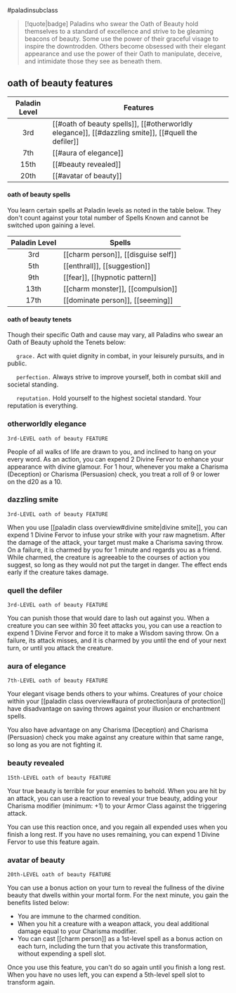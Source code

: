 #paladinsubclass

> [!quote|badge] 
> Paladins who swear the Oath of Beauty hold themselves to a standard of excellence and strive to be gleaming beacons of beauty. Some use the power of their graceful visage to inspire the downtrodden. Others become obsessed with their elegant appearance and use the power of their Oath to manipulate, deceive, and intimidate those they see as beneath them.
## oath of beauty features
| **Paladin Level** | **Features**                                                                                        |
| :---------------: | --------------------------------------------------------------------------------------------------- |
|        3rd        | [[#oath of beauty spells]], [[#otherworldly elegance]], [[#dazzling smite]], [[#quell the defiler]] |
|        7th        | [[#aura of elegance]]                                                                               |
|       15th        | [[#beauty revealed]]                                                                                |
|       20th        | [[#avatar of beauty]]                                                                               |
#### oath of beauty spells
You learn certain spells at Paladin levels as noted in the table below. They don't count against your total number of Spells Known and cannot be switched upon gaining a level.

| **Paladin Level** | **Spells**                          |
| :---------------: | ----------------------------------- |
|        3rd        | [[charm person]], [[disguise self]] |
|        5th        | [[enthrall]], [[suggestion]]        |
|        9th        | [[fear]], [[hypnotic pattern]]      |
|       13th        | [[charm monster]], [[compulsion]]   |
|       17th        | [[dominate person]], [[seeming]]    |
#### oath of beauty tenets
Though their specific Oath and cause may vary, all Paladins who swear an Oath of Beauty uphold the Tenets below:

$\quad$ `grace.` Act with quiet dignity in combat, in your leisurely pursuits, and in public.

$\quad$ `perfection.` Always strive to improve yourself, both in combat skill and societal standing.

$\quad$ `reputation.` Hold yourself to the highest societal standard. Your reputation is everything.

### otherworldly elegance
`3rd-LEVEL oath of beauty FEATURE`

People of all walks of life are drawn to you, and inclined to hang on your every word. As an action, you can expend 2 Divine Fervor to enhance your appearance with divine glamour. For 1 hour, whenever you make a Charisma (Deception) or Charisma (Persuasion) check, you treat a roll of 9 or lower on the d20 as a 10.
### dazzling smite
`3rd-LEVEL oath of beauty FEATURE`

When you use [[paladin class overview#divine smite|divine smite]], you can expend 1 Divine Fervor to infuse your strike with your raw magnetism. After the damage of the attack, your target must make a Charisma saving throw. On a failure, it is charmed by you for 1 minute and regards you as a friend. While charmed, the creature is agreeable to the courses of action you suggest, so long as they would not put the target in danger. The effect ends early if the creature takes damage.
### quell the defiler
`3rd-LEVEL oath of beauty FEATURE`

You can punish those that would dare to lash out against you. When a creature you can see within 30 feet attacks you, you can use a reaction to expend 1 Divine Fervor and force it to make a Wisdom saving throw. On a failure, its attack misses, and it is charmed by you until the end of your next turn, or until you attack the creature.
### aura of elegance
`7th-LEVEL oath of beauty FEATURE`

Your elegant visage bends others to your whims. Creatures of your choice within your [[paladin class overview#aura of protection|aura of protection]] have disadvantage on saving throws against your illusion or enchantment spells.

You also have advantage on any Charisma (Deception) and Charisma (Persuasion) check you make against any creature within that same range, so long as you are not fighting it.
### beauty revealed
`15th-LEVEL oath of beauty FEATURE`

Your true beauty is terrible for your enemies to behold. When you are hit by an attack, you can use a reaction to reveal your true beauty, adding your Charisma modifier (minimum: +1) to your Armor Class against the triggering attack.

You can use this reaction once, and you regain all expended uses when you finish a long rest. If you have no uses remaining, you can expend 1 Divine Fervor to use this feature again.
### avatar of beauty
`20th-LEVEL oath of beauty FEATURE`

You can use a bonus action on your turn to reveal the fullness of the divine beauty that dwells within your mortal form. For the next minute, you gain the benefits listed below:
- You are immune to the charmed condition.
- When you hit a creature with a weapon attack, you deal additional damage equal to your Charisma modifier.
- You can cast [[charm person]] as a 1st-level spell as a bonus action on each turn, including the turn that you activate this transformation, without expending a spell slot.

Once you use this feature, you can't do so again until you finish a long rest. When you have no uses left, you can expend a 5th-level spell slot to transform again.
